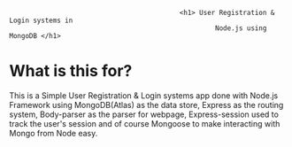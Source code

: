                                                <h1> User Registration & Login systems in
                                                        Node.js using MongoDB </h1>
                                                        
 <h1> What is this for? </h1>
  This is a Simple User Registration & Login systems app done with Node.js Framework using MongoDB(Atlas) as the data store,
  Express as the routing system, Body-parser as the parser for webpage, Express-session used to track the user's session and of
  course Mongoose to make interacting with Mongo from Node easy.                                                      
